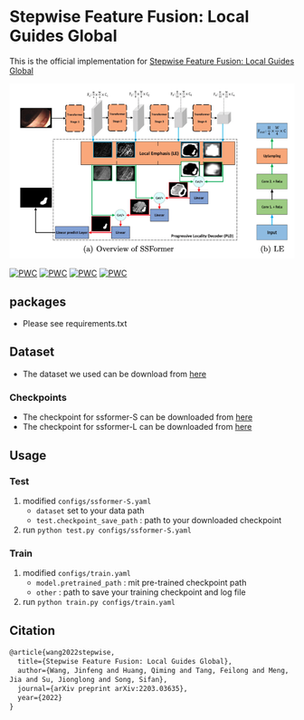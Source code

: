 # Stepwise Feature Fusion: Local Guides Global
This is the official implementation for [Stepwise Feature Fusion: Local Guides Global](https://arxiv.org/abs/2203.03635)

![SSformer](/images/ssformer.png)

[![PWC](https://img.shields.io/endpoint.svg?url=https://paperswithcode.com/badge/stepwise-feature-fusion-local-guides-global/medical-image-segmentation-on-cvc-clinicdb)](https://paperswithcode.com/sota/medical-image-segmentation-on-cvc-clinicdb?p=stepwise-feature-fusion-local-guides-global)
[![PWC](https://img.shields.io/endpoint.svg?url=https://paperswithcode.com/badge/stepwise-feature-fusion-local-guides-global/medical-image-segmentation-on-etis)](https://paperswithcode.com/sota/medical-image-segmentation-on-etis?p=stepwise-feature-fusion-local-guides-global)
[![PWC](https://img.shields.io/endpoint.svg?url=https://paperswithcode.com/badge/stepwise-feature-fusion-local-guides-global/medical-image-segmentation-on-kvasir-seg)](https://paperswithcode.com/sota/medical-image-segmentation-on-kvasir-seg?p=stepwise-feature-fusion-local-guides-global)
[![PWC](https://img.shields.io/endpoint.svg?url=https://paperswithcode.com/badge/stepwise-feature-fusion-local-guides-global/medical-image-segmentation-on-cvc-colondb)](https://paperswithcode.com/sota/medical-image-segmentation-on-cvc-colondb?p=stepwise-feature-fusion-local-guides-global)

## packages
- Please see requirements.txt

## Dataset
- The dataset we used can be download from [here](https://drive.google.com/file/d/1z48bsJftdp4akAlWOziqt6032huYYN9k/view?usp=sharing)

### Checkpoints
- The checkpoint for ssformer-S can be downloaded from [here](https://drive.google.com/file/d/1CdX0K1_ZDMrEVGK2cmBfp33lYxLEBwlw/view?usp=sharing)
- The checkpoint for ssformer-L can be downloaded from [here](https://drive.google.com/file/d/1CEwUOPm1otoEGfXSvcX-y1x80583-Q9C/view?usp=sharing)

## Usage
### Test
1. modified `configs/ssformer-S.yaml`
   - `dataset` set to your data path
   - `test.checkpoint_save_path` : path to your downloaded checkpoint
2. run `python test.py configs/ssformer-S.yaml`

### Train
1. modified `configs/train.yaml`
   - `model.pretrained_path` : mit pre-trained checkpoint path
   - `other` : path to save your training checkpoint and log file
2. run `python train.py configs/train.yaml`

## Citation
```
@article{wang2022stepwise,
  title={Stepwise Feature Fusion: Local Guides Global},
  author={Wang, Jinfeng and Huang, Qiming and Tang, Feilong and Meng, Jia and Su, Jionglong and Song, Sifan},
  journal={arXiv preprint arXiv:2203.03635},
  year={2022}
}
```
